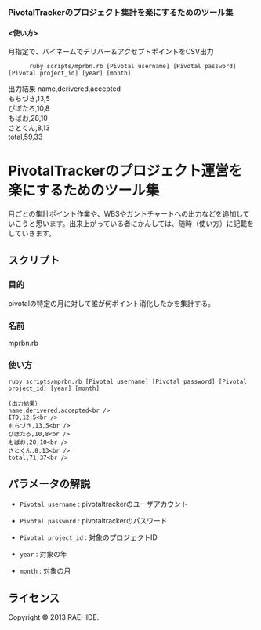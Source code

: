 <h3>PivotalTrackerのプロジェクト集計を楽にするためのツール集</h3>

<h4><使い方></h4>

<article>
  <div class="title">月指定で、バイネームでデリバー＆アクセプトポイントをCSV出力</div>
  <div class="example">
    <code>
      ruby scripts/mprbn.rb [Pivotal username] [Pivotal password] [Pivotal project_id] [year] [month]
    </code>
  </div>
  <div class="disc">
    出力結果
    name,derivered,accepted<br />
    もちづき,13,5<br />
    ぴぼたろ,10,8<br />
    もばお,28,10<br />
    さとくん,8,13<br />
    total,59,33<br />
  </div>
</article>

PivotalTrackerのプロジェクト運営を楽にするためのツール集
======================
月ごとの集計ポイント作業や、WBSやガントチャートへの出力などを追加していこうと思います。出来上がっている者にかんしては、随時（使い方）に記載をしていきます。
 
スクリプト
------
### 目的 ###
pivotalの特定の月に対して誰が何ポイント消化したかを集計する。

### 名前 ###
mprbn.rb

### 使い方 ###
    ruby scripts/mprbn.rb [Pivotal username] [Pivotal password] [Pivotal project_id] [year] [month]

    (出力結果）
    name,derivered,accepted<br />
    ITO,12,5<br />
    もちづき,13,5<br />
    ぴぼたろ,10,8<br />
    もばお,28,10<br />
    さとくん,8,13<br />
    total,71,37<br />
    
パラメータの解説
----------------
+   `Pivotal username` :
    pivotaltrackerのユーザアカウント
 
+   `Pivotal password` :
    pivotaltrackerのパスワード
 
+   `Pivotal project_id` :
    対象のプロジェクトID
 
+   `year` :
    対象の年
    
+   `month` :
    対象の月
 
ライセンス
----------
Copyright &copy; 2013 RAEHIDE.
 
[RAWHIDE.]: http://raw-hide.co.jp
